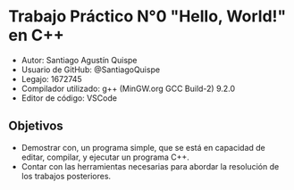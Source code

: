 # Trabajo Práctico N°0 "Hello, World!" en C++
- Autor: Santiago Agustín Quispe
- Usuario de GitHub: @SantiagoQuispe
- Legajo: 1672745
- Compilador utilizado: g++ (MinGW.org GCC Build-2) 9.2.0
- Editor de código: VSCode
## Objetivos
- Demostrar con, un programa simple, que se está en capacidad de editar,
compilar, y ejecutar un programa C++.
- Contar con las herramientas necesarias para abordar la resolución de los
trabajos posteriores.

